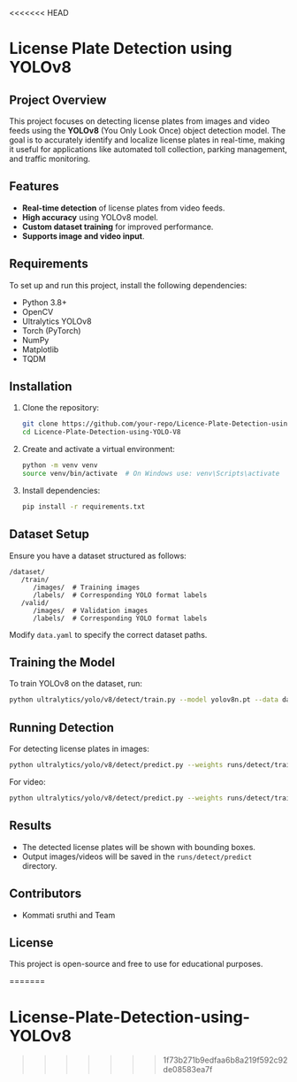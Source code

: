 <<<<<<< HEAD
# License Plate Detection using YOLOv8

## Project Overview

This project focuses on detecting license plates from images and video feeds using the **YOLOv8** (You Only Look Once) object detection model. The goal is to accurately identify and localize license plates in real-time, making it useful for applications like automated toll collection, parking management, and traffic monitoring.

## Features

- **Real-time detection** of license plates from video feeds.
- **High accuracy** using YOLOv8 model.
- **Custom dataset training** for improved performance.
- **Supports image and video input**.

## Requirements

To set up and run this project, install the following dependencies:

- Python 3.8+
- OpenCV
- Ultralytics YOLOv8
- Torch (PyTorch)
- NumPy
- Matplotlib
- TQDM

## Installation

1. Clone the repository:

   ```bash
   git clone https://github.com/your-repo/Licence-Plate-Detection-using-YOLO-V8.git
   cd Licence-Plate-Detection-using-YOLO-V8
   ```

2. Create and activate a virtual environment:

   ```bash
   python -m venv venv
   source venv/bin/activate  # On Windows use: venv\Scripts\activate
   ```

3. Install dependencies:

   ```bash
   pip install -r requirements.txt
   ```

## Dataset Setup

Ensure you have a dataset structured as follows:

```
/dataset/
   /train/
      /images/  # Training images
      /labels/  # Corresponding YOLO format labels
   /valid/
      /images/  # Validation images
      /labels/  # Corresponding YOLO format labels
```

Modify `data.yaml` to specify the correct dataset paths.

## Training the Model

To train YOLOv8 on the dataset, run:

```bash
python ultralytics/yolo/v8/detect/train.py --model yolov8n.pt --data data.yaml --epochs 100
```

## Running Detection

For detecting license plates in images:

```bash
python ultralytics/yolo/v8/detect/predict.py --weights runs/detect/train/weights/best.pt --source test.jpg
```

For video:

```bash
python ultralytics/yolo/v8/detect/predict.py --weights runs/detect/train/weights/best.pt --source video.mp4
```

## Results

- The detected license plates will be shown with bounding boxes.
- Output images/videos will be saved in the `runs/detect/predict` directory.

## Contributors

- Kommati sruthi and Team


## License

This project is open-source and free to use for educational purposes.

=======
# License-Plate-Detection-using-YOLOv8
>>>>>>> 1f73b271b9edfaa6b8a219f592c92de08583ea7f
